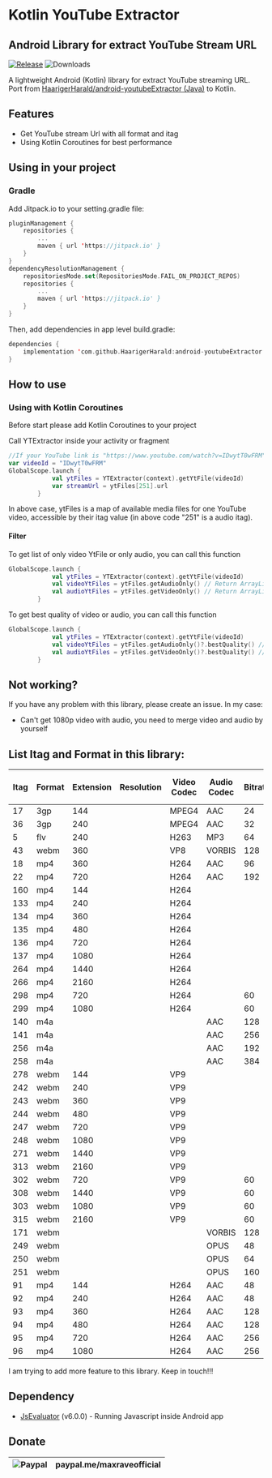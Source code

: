 # Kotlin YouTube Extractor
## Android Library for extract YouTube Stream URL

[![Release](https://jitpack.io/v/maxrave-dev/kotlin-youtubeExtractor.svg)](https://jitpack.io/#maxrave-dev/kotlin-youtubeExtractor) ![Downloads](https://jitpack.io/v/maxrave-dev/kotlin-youtubeExtractor/month.svg)


A lightweight Android (Kotlin) library for extract YouTube streaming URL. Port from [HaarigerHarald/android-youtubeExtractor (Java)](https://github.com/HaarigerHarald/android-youtubeExtractor) to Kotlin.

## Features

- Get YouTube stream Url with all format and itag
- Using Kotlin Coroutines for best performance
## Using in your project
### Gradle

Add Jitpack.io to your setting.gradle file:

```kotlin
pluginManagement {
    repositories {
        ...
        maven { url 'https://jitpack.io' }
    }
}
dependencyResolutionManagement {
    repositoriesMode.set(RepositoriesMode.FAIL_ON_PROJECT_REPOS)
    repositories {
        ...
        maven { url 'https://jitpack.io' }
    }
}
```

Then, add dependencies in app level build.gradle:

```kotlin
dependencies {
    implementation 'com.github.HaarigerHarald:android-youtubeExtractor:0.0.2'
}
```

## How to use

### Using with Kotlin Coroutines

Before start please add Kotlin Coroutines to your project

Call YTExtractor inside your activity or fragment
```kotlin
//If your YouTube link is "https://www.youtube.com/watch?v=IDwytT0wFRM" so this videoId is "IDwytT0wFRM"
var videoId = "IDwytT0wFRM"
GlobalScope.launch {
            val ytFiles = YTExtractor(context).getYtFile(videoId)
            var streamUrl = ytFiles[251].url
        }
```
In above case, ytFiles is a map of available media files for one YouTube video, accessible by their itag value (in above code "251" is a audio itag).

#### Filter
To get list of only video YtFile or only audio, you can call this function
```kotlin
GlobalScope.launch {
            val ytFiles = YTExtractor(context).getYtFile(videoId)
            val videoYtFiles = ytFiles.getAudioOnly() // Return ArrayList<YtFile> of only video
            val audioYtFiles = ytFiles.getVideoOnly() // Return ArrayList<YtFile> of only audio
        }
```
To get best quality of video or audio, you can call this function
```kotlin
GlobalScope.launch {
            val ytFiles = YTExtractor(context).getYtFile(videoId)
            val videoYtFiles = ytFiles.getAudioOnly()?.bestQuality() // Return best quality video
            val audioYtFiles = ytFiles.getVideoOnly()?.bestQuality() // Return best quality audio
        }
```

## Not working?
If you have any problem with this library, please create an issue.
In my case:
- Can't get 1080p video with audio, you need to merge video and audio by yourself

## List Itag and Format in this library:

| Itag | Format | Extension | Resolution | Video Codec | Audio Codec | Bitrate | Dash | HLS Live Stream | AUDIO ONLY |
|------|--------|-----------|------------|-------------|-------------|---------|------|----------------|------------|
| 17   | 3gp    | 144       |            | MPEG4       | AAC         | 24      |      |                |            |
| 36   | 3gp    | 240       |            | MPEG4       | AAC         | 32      |      |                |            |
| 5    | flv    | 240       |            | H263        | MP3         | 64      |      |                |            |
| 43   | webm   | 360       |            | VP8         | VORBIS      | 128     |      |                |            |
| 18   | mp4    | 360       |            | H264        | AAC         | 96      |      |                |            |
| 22   | mp4    | 720       |            | H264        | AAC         | 192     |      |                |            |
| 160  | mp4    | 144       |            | H264        |             |         | true |                |            |
| 133  | mp4    | 240       |            | H264        |             |         | true |                |            |
| 134  | mp4    | 360       |            | H264        |             |         | true |                |            |
| 135  | mp4    | 480       |            | H264        |             |         | true |                |            |
| 136  | mp4    | 720       |            | H264        |             |         | true |                |            |
| 137  | mp4    | 1080      |            | H264        |             |         | true |                |            |
| 264  | mp4    | 1440      |            | H264        |             |         | true |                |            |
| 266  | mp4    | 2160      |            | H264        |             |         | true |                |            |
| 298  | mp4    | 720       |            | H264        |             | 60      | true |                |            |
| 299  | mp4    | 1080      |            | H264        |             | 60      | true |                |            |
| 140  | m4a    |           |            |             | AAC         | 128     | true |                | true       |
| 141  | m4a    |           |            |             | AAC         | 256     | true |                | true       |
| 256  | m4a    |           |            |             | AAC         | 192     | true |                | true       |
| 258  | m4a    |           |            |             | AAC         | 384     | true |                | true       |
| 278  | webm   | 144       |            | VP9         |             |         | true |                |            |
| 242  | webm   | 240       |            | VP9         |             |         | true |                |            |
| 243  | webm   | 360       |            | VP9         |             |         | true |                |            |
| 244  | webm   | 480       |            | VP9         |             |         | true |                |            |
| 247  | webm   | 720       |            | VP9         |             |         | true |                |            |
| 248  | webm   | 1080      |            | VP9         |             |         | true |                |            |
| 271  | webm   | 1440      |            | VP9         |             |         | true |                |            |
| 313  | webm   | 2160      |            | VP9         |             |         | true |                |            |
| 302  | webm   | 720       |            | VP9         |             | 60      | true |                |            |
| 308  | webm   | 1440      |            | VP9         |             | 60      | true |                |            |
| 303  | webm   | 1080      |            | VP9         |             | 60      | true |                |            |
| 315  | webm   | 2160      |            | VP9         |             | 60      | true |                |            |
| 171  | webm   |           |            |             | VORBIS      | 128     | true |                | true       |
| 249  | webm   |           |            |             | OPUS        | 48      | true |                | true       |
| 250  | webm   |           |            |             | OPUS        | 64      | true |                | true       |
| 251  | webm   |           |            |             | OPUS        | 160     | true |                | true       |
| 91   | mp4    | 144       |            | H264        | AAC         | 48      |      | true           | true       |
| 92   | mp4    | 240       |            | H264        | AAC         | 48      |      | true           | true       |
| 93   | mp4    | 360       |            | H264        | AAC         | 128     |      | true           | true       |
| 94   | mp4    | 480       |            | H264        | AAC         | 128     |      | true           | true       |
| 95   | mp4    | 720       |            | H264        | AAC         | 256     |      | true           | true       |
| 96   | mp4    | 1080      |            | H264        | AAC         | 256     |      | true           | true       |

I am trying to add more feature to this library. Keep in touch!!!

## Dependency

- [JsEvaluator](https://github.com/evgenyneu/js-evaluator-for-android) (v6.0.0) - Running Javascript inside Android app

## Donate
|   ![Paypal](https://upload.wikimedia.org/wikipedia/commons/archive/b/b5/20230314142950%21PayPal.svg)         | paypal.me/maxraveofficial |
|-------|---------|
